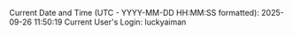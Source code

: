 Current Date and Time (UTC - YYYY-MM-DD HH:MM:SS formatted): 2025-09-26 11:50:19
Current User's Login: luckyaiman
